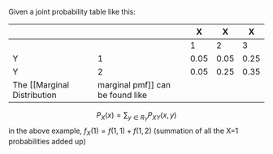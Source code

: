 
Given a joint probability table like this:

|     |     | X    | X    | X    |
| --- | --- | ---- | ---- | ---- |
|     |     | 1    | 2    | 3    |
| Y   | 1   | 0.05 | 0.05 | 0.25 |
| Y   | 2   | 0.05 | 0.25 | 0.35 |
The [[Marginal Distribution|marginal pmf]] can be found like 

$$P_X(x) = \sum_{y \in R_Y} P_{XY}(x, y)$$
in the above example,
$f_X(1) = f(1, 1) + f(1,2)$
(summation of all the X=1 probabilities added up)
